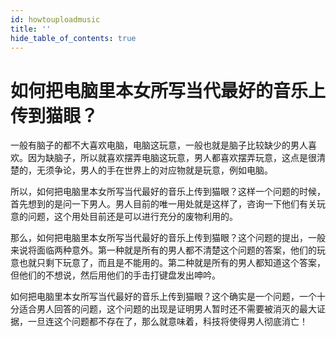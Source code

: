 ```yaml
---
id: howtouploadmusic
title: ''
hide_table_of_contents: true
---
```


# 如何把电脑里本女所写当代最好的音乐上传到猫眼？

一般有脑子的都不大喜欢电脑，电脑这玩意，一般也就是脑子比较缺少的男人喜欢。因为缺脑子，所以就喜欢摆弄电脑这玩意，男人都喜欢摆弄玩意，这点是很清楚的，无须争论，男人的手在世界上的对应物就是玩意，例如电脑。

所以，如何把电脑里本女所写当代最好的音乐上传到猫眼？这样一个问题的时候，首先想到的是问一下男人。男人目前的唯一用处就是这样了，咨询一下他们有关玩意的问题，这个用处目前还是可以进行充分的废物利用的。

那么，如何把电脑里本女所写当代最好的音乐上传到猫眼？这个问题的提出，一般来说将面临两种意外。第一种就是所有的男人都不清楚这个问题的答案，他们的玩意也就只剩下玩意了，而且是不能用的。第二种就是所有的男人都知道这个答案，但他们的不想说，然后用他们的手击打键盘发出呻吟。

如何把电脑里本女所写当代最好的音乐上传到猫眼？这个确实是一个问题，一个十分适合男人回答的问题，这个问题的出现是证明男人暂时还不需要被消灭的最大证据，一旦连这个问题都不存在了，那么就意味着，科技将使得男人彻底消亡！